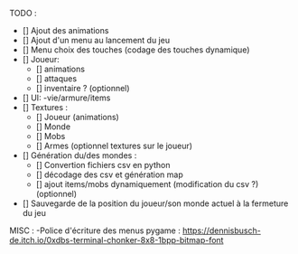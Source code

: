 TODO :
- [] Ajout des animations
- [] Ajout d'un menu au lancement du jeu
- [] Menu choix des touches (codage des touches dynamique)
- [] Joueur:
    - [] animations
    - [] attaques
    - [] inventaire ? (optionnel)
- [] UI:
    -vie/armure/items
- [] Textures :
    - [] Joueur (animations)
    - [] Monde 
    - [] Mobs
    - [] Armes (optionnel textures sur le joueur)
- [] Génération du/des mondes :
    - [] Convertion fichiers csv en python
    - [] décodage des csv et génération map
    - [] ajout items/mobs dynamiquement (modification du csv ?) (optionnel)
- [] Sauvegarde de la position du joueur/son monde actuel à la fermeture du jeu 


MISC :
-Police d'écriture des menus pygame : https://dennisbusch-de.itch.io/0xdbs-terminal-chonker-8x8-1bpp-bitmap-font
